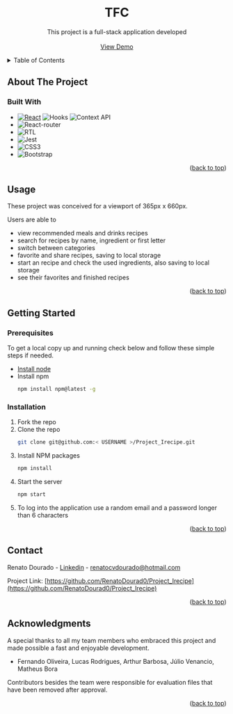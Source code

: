 <!-- PROJECT LOGO -->
<div>
  <br />
  <h1 align="center">TFC</h1>

  <p align="center">
    This project is a full-stack application developed 
    <br />
    <br />
    <a href="https://renatodourad0.github.io/Project_Irecipe/" target='_blank'>View Demo</a>
  </p>
</div>



<!-- TABLE OF CONTENTS -->
<details>
  <summary>Table of Contents</summary>
  <ol>
    <li>
      <a href="#about-the-project">About The Project</a>
      <ul>
        <li><a href="#built-with">Built With</a></li>
      </ul>
    </li>
    <li><a href="#usage">Usage</a></li>
    <li>
      <a href="#getting-started">Getting Started</a>
      <ul>
        <li><a href="#prerequisites">Prerequisites</a></li>
        <li><a href="#installation">Installation</a></li>
      </ul>
    </li>
    <li><a href="#contact">Contact</a></li>
    <li><a href="#acknowledgments">Acknowledgments</a></li>
  </ol>
</details>



<!-- ABOUT THE PROJECT -->
## About The Project
<div>
</div>



### Built With

* [![React][React.js]][React-url] ![Hooks](https://img.shields.io/badge/Hooks-000000?style=for-the-badge&logo=&logoColor=purple) ![Context API](https://img.shields.io/badge/ContextAPI-000000?style=for-the-badge&logo=&logoColor=white)
* ![React-router](https://img.shields.io/badge/reactrouter-000000?style=for-the-badge&logo=reactrouter&logoColor=white)
* ![RTL](https://img.shields.io/badge/rtl-000000?style=for-the-badge&logo=rtl&logoColor=red)
* ![Jest](https://img.shields.io/badge/jest-000000?style=for-the-badge&logo=jest&logoColor=white)
* ![CSS3](https://img.shields.io/badge/css3-000000?style=for-the-badge&logo=css3&logoColor=blue)
* ![Bootstrap](https://img.shields.io/badge/Bootstrap-000000?style=for-the-badge&logo=bootstrap&logoColor=white)

<p align="right">(<a href="#readme-top">back to top</a>)</p>



<!-- USAGE EXAMPLES -->
## Usage

<!-- Use this space to show useful examples of how a project can be used. Additional screenshots, code examples and demos work well in this space. You may also link to more resources. -->
These project was conceived for a viewport of 365px x 660px.

Users are able to
  * view recommended meals and drinks recipes
  * search for recipes by name, ingredient or first letter
  * switch between categories
  * favorite and share recipes, saving to local storage
  * start an recipe and check the used ingredients, also saving to local storage
  * see their favorites and finished recipes

<p align="right">(<a href="#readme-top">back to top</a>)</p>



<!-- GETTING STARTED -->
## Getting Started

<!-- This is an example of how you may give instructions on setting up your project locally. -->

### Prerequisites

To get a local copy up and running check below and follow these simple steps if needed.

<!-- This is an example of how to list things you need to use the software and how to install them. -->
* [Install node](https://nodejs.org/en/download/)
* Install npm
  ```sh
  npm install npm@latest -g
  ```

### Installation

1. Fork the repo
2. Clone the repo
   ```sh
   git clone git@github.com:< USERNAME >/Project_Irecipe.git
   ```
3. Install NPM packages
   ```sh
   npm install
   ```
4. Start the server
   ```sh
   npm start
   ```
5. To log into the application use a random email and a password longer than 6 characters
   
<p align="right">(<a href="#readme-top">back to top</a>)</p>



<!-- CONTACT -->
## Contact

Renato Dourado - [Linkedin](https://linkedin.com/in/renato-dourado-b1b301112) - renatocvdourado@hotmail.com

Project Link: [https://github.com/RenatoDourad0/Project_Irecipe](https://github.com/RenatoDourad0/Project_Irecipe)

<p align="right">(<a href="#readme-top">back to top</a>)</p>



<!-- ACKNOWLEDGMENTS -->
## Acknowledgments

A special thanks to all my team members who embraced this project and made possible a fast and enjoyable development.
- Fernando Oliveira, Lucas Rodrigues, Arthur Barbosa, Júlio Venancio,  Matheus Bora

Contributors besides the team were responsible for evaluation files that have been removed after approval.


<p align="right">(<a href="#readme-top">back to top</a>)</p>


<!-- 
link para logos das tecnologias
- https://github.com/simple-icons/simple-icons/blob/develop/slugs.md
- buscar pelo nome do logo e substituir no url do badge (https://img.shields.io/badge/<NOME-DO-LOGO>-000000?style=for-the-badge&logo=<NOME-DO-LOGO>&logoColor=white)
 -->

<!-- MARKDOWN LINKS & IMAGES -->
<!-- https://www.markdownguide.org/basic-syntax/#reference-style-links -->
[contributors-shield]: https://img.shields.io/github/contributors/RenatoDourad0/Project_Irecipe.svg?style=for-the-badge
[contributors-url]: https://github.com/RenatoDourad0/Project_Irecipe/graphs/contributors
[linkedin-shield]: https://img.shields.io/badge/-LinkedIn-black.svg?style=for-the-badge&logo=linkedin&colorB=555
[linkedin-url]: https://linkedin.com/in/renato-dourado-b1b301112

[Next.js]: https://img.shields.io/badge/next.js-000000?style=for-the-badge&logo=nextdotjs&logoColor=white
[Next-url]: https://nextjs.org/
[React.js]: https://img.shields.io/badge/React-20232A?style=for-the-badge&logo=react&logoColor=61DAFB
[React-url]: https://reactjs.org/
[Vue.js]: https://img.shields.io/badge/Vue.js-35495E?style=for-the-badge&logo=vuedotjs&logoColor=4FC08D
[Vue-url]: https://vuejs.org/
[Angular.io]: https://img.shields.io/badge/Angular-DD0031?style=for-the-badge&logo=angular&logoColor=white
[Angular-url]: https://angular.io/
[Svelte.dev]: https://img.shields.io/badge/Svelte-4A4A55?style=for-the-badge&logo=svelte&logoColor=FF3E00
[Svelte-url]: https://svelte.dev/
[Laravel.com]: https://img.shields.io/badge/Laravel-FF2D20?style=for-the-badge&logo=laravel&logoColor=white
[Laravel-url]: https://laravel.com
[Bootstrap.com]: https://img.shields.io/badge/Bootstrap-563D7C?style=for-the-badge&logo=bootstrap&logoColor=white
[Bootstrap-url]: https://getbootstrap.com
[JQuery.com]: https://img.shields.io/badge/jQuery-0769AD?style=for-the-badge&logo=jquery&logoColor=white
[JQuery-url]: https://jquery.com 
